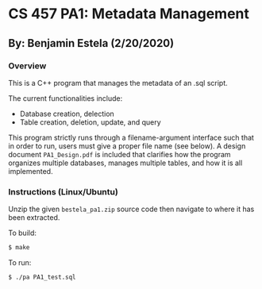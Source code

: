 # CS 457 PA1: Metadata Management

## By: Benjamin Estela (2/20/2020)

### Overview
This is a C++ program that manages the metadata of an .sql script.   

The current functionalities include:
- Database creation, delection  
- Table creation, deletion, update, and query  

This program strictly runs through a filename-argument interface such that in order to run, users must give a proper file name (see below). A design document `PA1_Design.pdf` is included that clarifies how the program organizes multiple databases, manages multiple tables, and how it is all implemented.

### Instructions (Linux/Ubuntu)
Unzip the given `bestela_pa1.zip` source code then navigate to where it has been extracted.

To build:
```bash
$ make
```

To run:
```bash
$ ./pa PA1_test.sql
```
